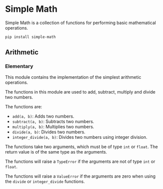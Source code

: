 # Simple Math

Simple Math is a collection of functions for performing basic mathematical operations.

```bash
pip install simple-math
```

## Arithmetic

### Elementary

This module contains the implementation of the simplest arithmetic operations.

The functions in this module are used to add, subtract, multiply and divide two numbers.

The functions are:

- `add(a, b)`: Adds two numbers.
- `subtract(a, b)`: Subtracts two numbers.
- `multiply(a, b)`: Multiplies two numbers.
- `divide(a, b)`: Divides two numbers.
- `integer_divide(a, b)`: Divides two numbers using integer division.

The functions take two arguments, which must be of type `int` or `float`.
The return value is of the same type as the arguments.

The functions will raise a `TypeError` if the arguments are not of type `int` or `float`.

The functions will raise a `ValueError` if the arguments are zero
when using the `divide` or `integer_divide` functions.